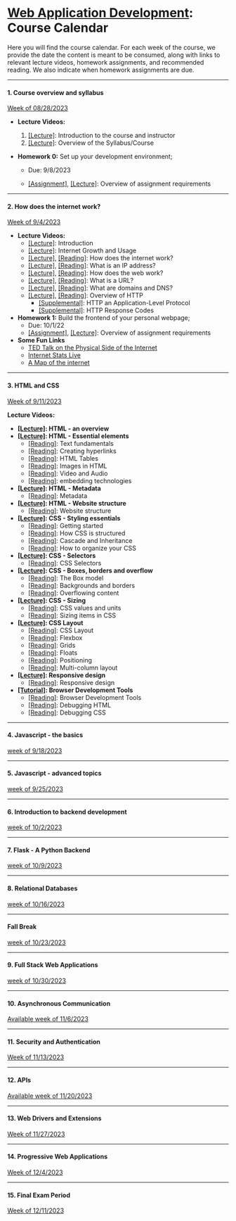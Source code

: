 # [Web Application Development](https://gitlab.msu.edu/cse477-fall-2023/course-materials): Course Calendar

Here you will find the course calendar. For each week of the course, we provide the date the content is meant to be consumed, along with links to relevant lecture videos, homework assignments, and recommended reading. We also indicate when homework assignments are due.  



<hr>



#### 1. Course overview and syllabus

<u>Week of 08/28/2023</u>

- **Lecture Videos:**

  1. [[Lecture]](https://youtu.be/KSBRzzAlvLw): Introduction to the course and instructor
  2. [[Lecture]](https://youtu.be/QyDo5-qBOhk): Overview of the Syllabus/Course

- **Homework 0:** Set up your development environment; 

  - Due: 9/8/2023

  - [[Assignment]](../homework/Homework-0), [[Lecture]](https://youtu.be/AaPNWj6GgI0): Overview of assignment requirements

    

<hr>



#### 2. How does the internet work?

<u>Week of 9/4/2023</u>

* **Lecture Videos:**
  * [[Lecture]](https://youtu.be/9_uYlzaU29g): Introduction
  * [[Lecture]](https://youtu.be/hfbHZxBZbQ8): Internet Growth and Usage
  * [[Lecture]](https://youtu.be/6iz9tgF9sKo), [[Reading]](https://developer.mozilla.org/en-US/docs/Learn/Common_questions/How_does_the_Internet_work): How does the internet work?
  * [[Lecture]](https://youtu.be/P875_nCUaQ4), [[Reading]](https://www.kaspersky.com/resource-center/definitions/what-is-an-ip-address): What is an IP address? 
  * [[Lecture]](https://youtu.be/RvSgbEbMd0w), [[Reading]](https://developer.mozilla.org/en-US/docs/Learn/Getting_started_with_the_web/How_the_Web_works): How does the web work? 
  * [[Lecture]](https://youtu.be/2G3WYxxKAaU), [[Reading]](https://developer.mozilla.org/en-US/docs/Learn/Common_questions/What_is_a_URL): What is a URL? 
  * [[Lecture]](https://youtu.be/2IxMKuaOFjo), [[Reading]](https://developer.mozilla.org/en-US/docs/Learn/Common_questions/What_is_a_domain_name): What are domains and DNS? 
  * [[Lecture]](https://youtu.be/5hFUqCIq0xw), [[Reading]](https://developer.mozilla.org/en-US/docs/Web/HTTP/Overview): Overview of HTTP
    * [[Supplemental]](https://dev.opera.com/articles/http-basic-introduction/): HTTP an Application-Level Protocol
    * [[Supplemental]](https://dev.opera.com/articles/http-response-codes/): HTTP Response Codes
* **Homework 1:** Build the frontend of your personal webpage; 
  * Due: 10/1/22
  * [[Assignment]](../homework/Homework-1), [[Lecture]](https://youtu.be/RxyNQgcdNiY): Overview of assignment requirements
* **Some Fun Links**
  * [TED Talk on the Physical Side of the Internet](https://www.ted.com/talks/andrew_blum_discover_the_physical_side_of_the_internet?language=rm) 
  * [Internet Stats Live](https://www.internetlivestats.com/) 
  * [A Map of the internet](http://internet-map.net/) 



<hr>



####  **3. HTML and CSS** 

<u>Week of 9/11/2023</u>

**Lecture Videos:**

* **[[Lecture]](https://youtu.be/2bjOE0YsvYg): HTML - an overview** 
* **[[Lecture]](https://youtu.be/OpvZq-xws6Q): HTML -  Essential elements** 
  * [[Reading]](https://developer.mozilla.org/en-US/docs/Learn/HTML/Introduction_to_HTML/HTML_text_fundamentals): Text fundamentals
  * [[Reading]](https://developer.mozilla.org/en-US/docs/Learn/HTML/Introduction_to_HTML/Creating_hyperlinks): Creating hyperlinks
  * [[Reading]](https://developer.mozilla.org/en-US/docs/Learn/HTML/Tables/Basics): HTML Tables
  * [[Reading]](https://developer.mozilla.org/en-US/docs/Learn/HTML/Multimedia_and_embedding/Images_in_HTML): Images in HTML
  * [[Reading]](https://developer.mozilla.org/en-US/docs/Learn/HTML/Multimedia_and_embedding/Video_and_audio_content): Video and Audio
  * [[Reading]](https://developer.mozilla.org/en-US/docs/Learn/HTML/Multimedia_and_embedding/Other_embedding_technologies): embedding technologies
* **[[Lecture]](https://youtu.be/VYsWuiw231A): HTML - Metadata**
  * [[Reading]](https://developer.mozilla.org/en-US/docs/Learn/HTML/Introduction_to_HTML/The_head_metadata_in_HTML): Metadata 
* **[[Lecture]](https://youtu.be/O8H45ylh8b8): HTML - Website structure**
  * [[Reading]](https://developer.mozilla.org/en-US/docs/Learn/HTML/Introduction_to_HTML/Document_and_website_structure): Website structure
* **[[Lecture]](https://youtu.be/OkstLNQYdN0): CSS - Styling essentials**
  * [[Reading]](https://developer.mozilla.org/en-US/docs/Learn/CSS/First_steps/Getting_started): Getting started
  * [[Reading]](https://developer.mozilla.org/en-US/docs/Learn/CSS/First_steps/How_CSS_is_structured): How CSS is structured
  * [[Reading]](https://developer.mozilla.org/en-US/docs/Learn/CSS/Building_blocks/Cascade_and_inheritance): Cascade and Inheritance 
  * [[Reading]](https://developer.mozilla.org/en-US/docs/Learn/CSS/Building_blocks/Organizing): How to organize your CSS 
* **[[Lecture]](https://youtu.be/3eM_pnmIsLU): CSS - Selectors**
  * [[Reading]](https://developer.mozilla.org/en-US/docs/Learn/CSS/Building_blocks/Selectors): CSS Selectors
* **[[Lecture]](https://youtu.be/p3pOfdVuh-I): CSS - Boxes, borders and overflow**
  * [[Reading]](https://developer.mozilla.org/en-US/docs/Learn/CSS/Building_blocks/The_box_model): The Box model
  * [[Reading]](https://developer.mozilla.org/en-US/docs/Learn/CSS/Building_blocks/Backgrounds_and_borders): Backgrounds and borders
  * [[Reading]](https://developer.mozilla.org/en-US/docs/Learn/CSS/Building_blocks/Overflowing_content): Overflowing content
* **[[Lecture]](https://youtu.be/0CVDoktgUxk): CSS - Sizing**
  * [[Reading]](https://developer.mozilla.org/en-US/docs/Learn/CSS/Building_blocks/Values_and_units): CSS values and units
  * [[Reading]](https://developer.mozilla.org/en-US/docs/Learn/CSS/Building_blocks/Sizing_items_in_CSS):  Sizing items in CSS
* **[[Lecture]](https://youtu.be/wUpknetsA_8): CSS Layout**
  * [[Reading]](https://developer.mozilla.org/en-US/docs/Learn/CSS/CSS_layout/Introduction): CSS Layout
  * [[Reading]](https://developer.mozilla.org/en-US/docs/Learn/CSS/CSS_layout/Flexbox): Flexbox
  * [[Reading]](https://developer.mozilla.org/en-US/docs/Learn/CSS/CSS_layout/Grids): Grids
  * [[Reading]](https://developer.mozilla.org/en-US/docs/Learn/CSS/CSS_layout/Floats): Floats
  * [[Reading]](https://developer.mozilla.org/en-US/docs/Learn/CSS/CSS_layout/Positioning): Positioning
  * [[Reading]](https://developer.mozilla.org/en-US/docs/Learn/CSS/CSS_layout/Multiple-column_Layout): Multi-column layout
* **[[Lecture]](https://youtu.be/XHTT1kG1JQA): Responsive design**
  * [[Reading]](https://developer.mozilla.org/en-US/docs/Learn/CSS/CSS_layout/Responsive_Design): Responsive design
* **[[Tutorial]](https://youtu.be/TBWhWz3MFAI): Browser Development Tools**
  * [[Reading]](https://developer.mozilla.org/en-US/docs/Learn/Common_questions/What_are_browser_developer_tools): Browser Development Tools
  * [[Reading]](https://developer.mozilla.org/en-US/docs/Learn/HTML/Introduction_to_HTML/Debugging_HTML): Debugging HTML
  * [[Reading]](https://developer.mozilla.org/en-US/docs/Learn/CSS/Building_blocks/Debugging_CSS): Debugging CSS

<hr>



#### 4. Javascript - the basics

<u> week of 9/18/2023</u>



<hr>



#### 5. Javascript - advanced topics

<u>week of 9/25/2023</u>





<hr>



#### 6. Introduction to backend development

<u>week of 10/2/2023</u>



<hr>



#### 7. Flask - A Python Backend

<u>week of  10/9/2023</u> 





<hr>



#### 8. Relational Databases 

<u> week of  10/16/2023</u> 







<hr>



#### Fall Break

 <u>week of 10/23/2023</u> 



<hr>



#### 9. Full Stack Web Applications

<u>week of  10/30/2023</u>



<hr>



#### 10. Asynchronous Communication

<u>Available week of 11/6/2023</u>



<hr>



#### 11. Security and Authentication

<u>Week of  11/13/2023</u>




<hr>



#### 12. APIs

<u>Available week of  11/20/2023</u> 





<hr>



#### 13. Web Drivers and Extensions

<u>Week of 11/27/2023</u>





<hr>



#### 14. Progressive Web Applications

<u>Week of  12/4/2023</u>

<hr>



#### 15. Final Exam Period

<u>Week of  12/11/2023</u>



